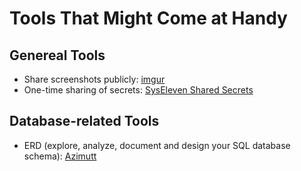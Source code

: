 # Tools That Might Come at Handy

## Genereal Tools

- Share screenshots publicly: [imgur](https://imgur.com)
- One-time sharing of secrets: [SysEleven Shared Secrets](https://secrets.syseleven.de/)

## Database-related Tools

- ERD (explore, analyze, document and design your SQL database schema): [Azimutt](https://azimutt.app/)
